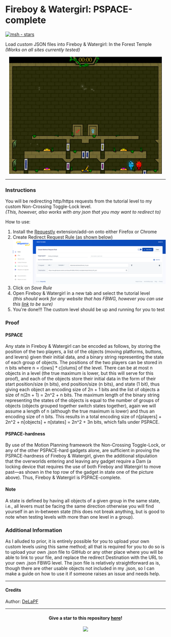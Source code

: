 # Fireboy & Watergirl: PSPACE-complete

[![msh - stars](https://img.shields.io/github/stars/DeLaPF/FBWG-PSPACE-Complete?color=ffbd19)](https://github.com/DeLaPF/FBWG-PSPACE-Complete)

Load *custom* JSON files into Fireboy & Watergirl: In the Forest Temple  
_(Works on all sites currently tested)_  

<p align="center" >
  <img src="https://github.com/DeLaPF/FBWG-PSPACE-Complete/blob/master/images/NTL.png" alt="Non-Crossing Toggle-Lock" width="480"/>
</p>

-----
### Instructions
You will be redirecting http/https requests from the tutorial level to my custom Non-Crossing Toggle-Lock level.  
_(This, however, also works with any json that you may want to redirect to)_

How to use:
1. Install the [Requestly](https://requestly.io/blog/2018/04/07/install-requestly-in-chrome-and-firefox/) extension/add-on onto either Firefox or Chrome
2. Create Redirect Request Rule (as shown below)
![Requestly](https://github.com/DeLaPF/FBWG-PSPACE-Complete/blob/master/images/Requestly.png)
3. Click on _Save Rule_  
4. Open Fireboy & Watergirl in a new tab and select the tutorial level  
  _(this should work for any website that has FBWG, however you can use this [link](https://html5-games.io/game/fireboy-and-watergirl/) to be sure)_  
6. You're done!!! The custom level should be up and running for you to test

### Proof
#### PSPACE
Any state in Fireboy & Watergirl can be encoded as follows, by storing the position of the two players, a list of the objects (moving platforms, buttons, and levers) given their initial data, and a binary string representing the state of each group of objects. The positions of the two players can be stored in  n bits where n =  r\[ows\] * c\[olums\] of the level. There can be at most n objects in a level (the true maximum is lower, but this will serve for this proof), and each of the objects store their initial data in the form of their start position/size (n bits), end position/size (n bits), and state (1 bit), thus giving each object an encoding size of 2n + 1 bits and the list of objects a size of n(2n + 1) = 2n^2 + n bits. The maximum length of the binary string representing the states of the objects is equal to the number of groups of objects (objects grouped together switch states together), again we will assume a length of n (although the true maximum is lower) and thus an encoding size of n bits. This results in a total encoding size of n\[players\] + 2n^2 + n\[objects\] + n\[states\] = 2n^2 + 3n bits, which falls under PSPACE.

#### PSPACE-hardness
By use of the Motion Planning framework the Non-Crossing Toggle-Lock, or any of the other PSPACE-hard gadgets alone, are sufficient in proving the PSPACE-hardness of Fireboy & Watergirl, given the additional stipulation that the overworlds entering and leaving any gadget require a Dam (a locking device that requires the use of both Fireboy and Watergirl to move past—as shown in the top row of the gadget in state one of the picture above).
Thus, Fireboy & Watergirl is PSPACE-complete.

#### Note
A state is defined by having all objects of a given group in the same state, i.e., all levers must be facing the same direction otherwise you will find yourself in an in-between state (this does not break anything, but is good to note when testing levels with more than one level in a group).

### Additional Information
As I alluded to prior, it is entirely possible for you to upload your own custom levels using this same method; all that is required for you to do so is to upload your own .json file to GitHub or any other place where you will be able to link to your file, and replace the redirect Destination with the URL to your own .json FBWG level.
The json file is relatively straightforward as is, though there are other usable objects not included in my .json, so I can make a guide on how to use it if someone raises an issue and needs help.

-----
#### Credits

Author: [DeLaPF](https://github.com/DeLaPF)

-----

<h4 align="center" >
    Give a star to this repository <a href="https://github.com/DeLaPF/FBWG-PSPACE-Complete" > here</a>!
</h4>

<p align="center" >
    <a href="https://github.com/gekigek99/DeLaPF/FBWG-PSPACE-Complete/stargazers" >
        <img src="https://reporoster.com/stars/DeLaPF/FBWG-PSPACE-Complete" >
    </a>
</p>
